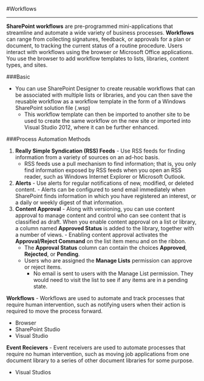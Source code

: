 #Workflows

---

**SharePoint workflows** are pre-programmed mini-applications that streamline and automate a wide variety of business processes. **Workflows** can range from collecting signatures, feedback, or approvals for a plan or document, to tracking the current status of a routine procedure. Users interact with workflows using the browser or Microsoft Office applications. You use the browser to add workflow templates to lists, libraries, content types, and sites.

###Basic
  - You can use SharePoint Designer to create reusable workflows that can be associated with multiple lists or libraries, and you can then save the reusable workflow as a workflow template in the form of a Windows SharePoint solution file (.wsp)
    - This workflow template can then be imported to another site to be used to create the same workflow on the new site or imported into Visual Studio 2012, where it can be further enhanced. 

###Process Automation Methods
  1. **Really Simple Syndication (RSS) Feeds**
    - Use RSS feeds for finding information from a variety of sources on an ad-hoc basis. 
      - RSS feeds use a pull mechanism to find information; that is, you only find information exposed by RSS feeds when you open an RSS reader, such as Windows Internet Explorer or Microsoft Outlook.
  2. **Alerts** 
    - Use alerts for regular notifications of new, modified, or deleted content. 
    - Alerts can be configured to send email immediately when SharePoint finds information in which you have registered an interest, or a daily or weekly digest of that information.
  3. **Content Approval** 
    - Along with versioning, you can use content approval to manage content and control who can see content that is classified as draft. When you enable content approval on a list or library, a column named **Approved Status** is added to the library, together with a number of views. 
    - Enabling content approval activates the **Approval/Reject Command** on the list item menu and on the ribbon. 
        - The **Approval Status** column can contain the choices **Approved**, **Rejected**, or **Pending**.
        - Users who are assigned the **Manage Lists** permission can approve or reject items. 
          - No email is sent to users with the Manage List permission. They would need to visit the list to see if any items are in a pending state.
          
**Workflows** - Workflows are used to automate and track processes that require human intervention, such as notifying users when their action is required to move the process forward.
  - Browser
  - SharePoint Studio
  - Visual Studio

**Event Recievers** - Event receivers are used to automate processes that require no human intervention, such as moving job applications from one document library to a series of other document libraries for some purpose.
  - Visual Studios
